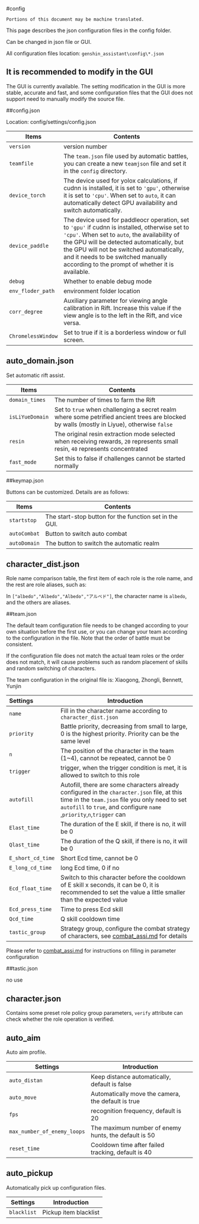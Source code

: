 #config

```
Portions of this document may be machine translated.
```

This page describes the json configuration files in the config folder.

Can be changed in json file or GUI.

All configuration files location: `genshin_assistant\config\*.json`

## It is recommended to modify in the GUI

The GUI is currently available. The setting modification in the GUI is more stable, accurate and fast, and some configuration files that the GUI does not support need to manually modify the source file.

##config.json

Location: config/settings/config.json

| Items | Contents |
|--------------------|-----------|
| `version` | version number |
| `teamfile` | The `team.json` file used by automatic battles, you can create a new `teamjson` file and set it in the `config` directory. |
| `device_torch` | The device used for yolox calculations, if cudnn is installed, it is set to `'gpu'`, otherwise it is set to `'cpu'`. When set to `auto`, it can automatically detect GPU availability and switch automatically. |
| `device_paddle` | The device used for paddleocr operation, set to `'gpu'` if cudnn is installed, otherwise set to `'cpu'`. When set to `auto`, the availability of the GPU will be detected automatically, but the GPU will not be switched automatically, and it needs to be switched manually according to the prompt of whether it is available. |
| `debug`| Whether to enable debug mode |
| `env_floder_path` | environment folder location |
| `corr_degree`| Auxiliary parameter for viewing angle calibration in Rift. Increase this value if the view angle is to the left in the Rift, and vice versa. |
| `ChromelessWindow` | Set to true if it is a borderless window or full screen. |

## auto_domain.json

Set automatic rift assist.

| Items | Contents |
|-----------------|----|
| `domain_times` | The number of times to farm the Rift |
| `isLiYueDomain` | Set to `true` when challenging a secret realm where some petrified ancient trees are blocked by walls (mostly in Liyue), otherwise `false` |
| `resin` | The original resin extraction mode selected when receiving rewards, `20` represents small resin, `40` represents concentrated |
| `fast_mode` | Set this to false if challenges cannot be started normally |

##keymap.json

Buttons can be customized. Details are as follows:

| Items | Contents |
|--------------|------------------|
| `startstop` | The start-stop button for the function set in the GUI. |
| `autoCombat` | Button to switch auto combat |
| `autoDomain` | The button to switch the automatic realm |

## character_dist.json

Role name comparison table, the first item of each role is the role name, and the rest are role aliases, such as:

In `["albedo","Albedo","Albedo","アルベド"]`, the character name is `albedo`, and the others are aliases.

##team.json

The default team configuration file needs to be changed according to your own situation before the first use, or you can change your team according to the configuration in the file. Note that the order of battle must be consistent.

If the configuration file does not match the actual team roles or the order does not match, it will cause problems such as random placement of skills and random switching of characters.

The team configuration in the original file is: Xiaogong, Zhongli, Bennett, Yunjin

| Settings | Introduction |
|:------------------|-----|
| `name`| Fill in the character name according to `character_dist.json` |
| `priority` | Battle priority, decreasing from small to large, 0 is the highest priority. Priority can be the same level |
| `n` | The position of the character in the team (1~4), cannot be repeated, cannot be 0 |
| `trigger` | trigger, when the trigger condition is met, it is allowed to switch to this role |
| `autofill` | Autofill, there are some characters already configured in the `character.json` file, at this time in the `team.json` file you only need to set `autofill` to `true`, and configure `name `,`priority`,`n`,`trigger` can |
| `Elast_time`| The duration of the E skill, if there is no, it will be 0|
| `Qlast_time`| The duration of the Q skill, if there is no, it will be 0|
| `E_short_cd_time` | Short Ecd time, cannot be 0 |
| `E_long_cd_time` | long Ecd time, 0 if no |
| `Ecd_float_time` | Switch to this character before the cooldown of E skill x seconds, it can be 0, it is recommended to set the value a little smaller than the expected value |
| `Ecd_press_time` | Time to press Ecd skill|
| `Qcd_time` | Q skill cooldown time|
| `tastic_group` | Strategy group, configure the combat strategy of characters, see [combat_assi.md](./combat_assi.md) for details |

Please refer to [combat_assi.md](./combat_assi.md) for instructions on filling in parameter configuration

##tastic.json

no use

## character.json

Contains some preset role policy group parameters, `verify` attribute can check whether the role operation is verified.

## auto_aim

Auto aim profile.

| Settings | Introduction |
|------|------------------|
| `auto_distan` | Keep distance automatically, default is false |
| `auto_move` | Automatically move the camera, the default is true |
| `fps` | recognition frequency, default is 20|
| `max_number_of_enemy_loops` | The maximum number of enemy hunts, the default is 50 |
| `reset_time` | Cooldown time after failed tracking, default is 40 |

## auto_pickup

Automatically pick up configuration files.

| Settings | Introduction |
|--------------|-----------|
| `blacklist` | Pickup item blacklist |